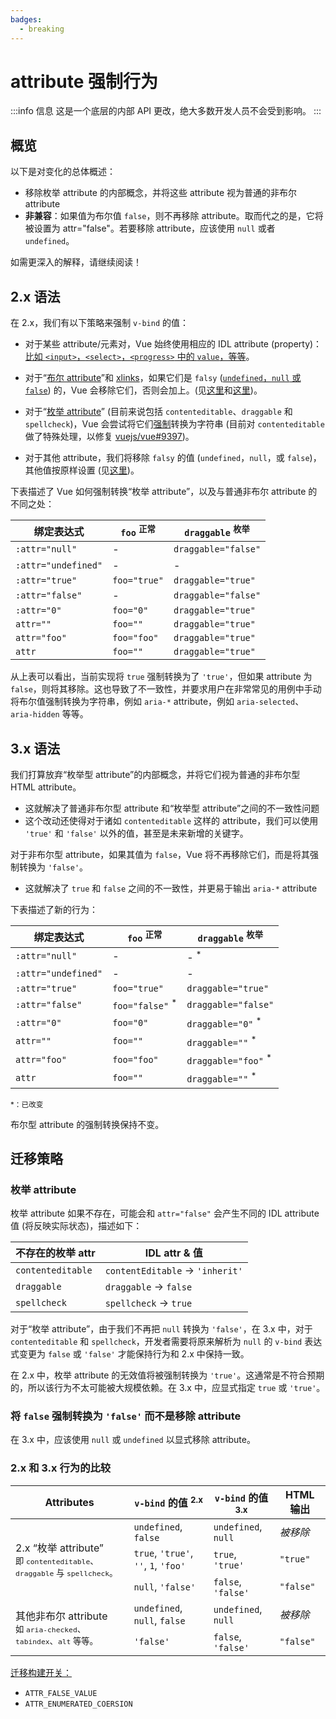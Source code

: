 ```yaml
---
badges:
  - breaking
---
```


# attribute 强制行为 <MigrationBadges :badges="$frontmatter.badges" />

:::info 信息
这是一个底层的内部 API 更改，绝大多数开发人员不会受到影响。
:::

## 概览

以下是对变化的总体概述：

- 移除枚举 attribute 的内部概念，并将这些 attribute 视为普通的非布尔 attribute
- **非兼容**：如果值为布尔值 `false`，则不再移除 attribute。取而代之的是，它将被设置为 attr="false"。若要移除 attribute，应该使用 `null` 或者 `undefined`。

如需更深入的解释，请继续阅读！

## 2.x 语法

在 2.x，我们有以下策略来强制 `v-bind` 的值：

- 对于某些 attribute/元素对，Vue 始终使用相应的 IDL attribute (property)：[比如 `<input>`，`<select>`，`<progress>` 中的 `value`，等等](https://github.com/vuejs/vue/blob/bad3c326a3f8b8e0d3bcf07917dc0adf97c32351/src/platforms/web/util/attrs.js#L11-L18)。

- 对于“[布尔 attribute](https://github.com/vuejs/vue/blob/bad3c326a3f8b8e0d3bcf07917dc0adf97c32351/src/platforms/web/util/attrs.js#L33-L40)”和 [xlinks](https://github.com/vuejs/vue/blob/bad3c326a3f8b8e0d3bcf07917dc0adf97c32351/src/platforms/web/util/attrs.js#L44-L46)，如果它们是 `falsy` ([`undefined`，`null` 或 `false`](https://github.com/vuejs/vue/blob/bad3c326a3f8b8e0d3bcf07917dc0adf97c32351/src/platforms/web/util/attrs.js#L52-L54)) 的，Vue 会移除它们，否则会加上。(见[这里](https://github.com/vuejs/vue/blob/bad3c326a3f8b8e0d3bcf07917dc0adf97c32351/src/platforms/web/runtime/modules/attrs.js#L66-L77)和[这里](https://github.com/vuejs/vue/blob/bad3c326a3f8b8e0d3bcf07917dc0adf97c32351/src/platforms/web/runtime/modules/attrs.js#L81-L85))。

- 对于“[枚举 attribute](https://github.com/vuejs/vue/blob/bad3c326a3f8b8e0d3bcf07917dc0adf97c32351/src/platforms/web/util/attrs.js#L20)” (目前来说包括 `contenteditable`、`draggable` 和 `spellcheck`)，Vue 会尝试将它们[强制](https://github.com/vuejs/vue/blob/bad3c326a3f8b8e0d3bcf07917dc0adf97c32351/src/platforms/web/util/attrs.js#L24-L31)转换为字符串 (目前对 `contenteditable` 做了特殊处理，以修复 [vuejs/vue#9397](https://github.com/vuejs/vue/issues/9397))。

-  对于其他 attribute，我们将移除 `falsy` 的值 (`undefined`，`null`，或 `false`)，其他值按原样设置 (见[这里](https://github.com/vuejs/vue/blob/bad3c326a3f8b8e0d3bcf07917dc0adf97c32351/src/platforms/web/runtime/modules/attrs.js#L92-L113))。

下表描述了 Vue 如何强制转换“枚举 attribute”，以及与普通非布尔 attribute 的不同之处：

| 绑定表达式           | `foo` <sup>正常</sup>   | `draggable` <sup>枚举</sup>       |
| ------------------- | ----------------------- | --------------------------------- |
| `:attr="null"`      | -                       | `draggable="false"`               |
| `:attr="undefined"` | -                       | -                                 |
| `:attr="true"`      | `foo="true"`            | `draggable="true"`                |
| `:attr="false"`     | -                       | `draggable="false"`               |
| `:attr="0"`         | `foo="0"`               | `draggable="true"`                |
| `attr=""`           | `foo=""`                | `draggable="true"`                |
| `attr="foo"`        | `foo="foo"`             | `draggable="true"`                |
| `attr`              | `foo=""`                | `draggable="true"`                |


从上表可以看出，当前实现将 `true` 强制转换为了 `'true'`，但如果 attribute 为 `false`，则将其移除。这也导致了不一致性，并要求用户在非常常见的用例中手动将布尔值强制转换为字符串，例如
 `aria-*` attribute，例如 `aria-selected`、`aria-hidden` 等等。

## 3.x 语法

我们打算放弃“枚举型 attribute”的内部概念，并将它们视为普通的非布尔型 HTML attribute。

- 这就解决了普通非布尔型 attribute 和“枚举型 attribute”之间的不一致性问题
- 这个改动还使得对于诸如 `contenteditable` 这样的 attribute，我们可以使用 `'true'` 和 `'false'` 以外的值，甚至是未来新增的关键字。

对于非布尔型 attribute，如果其值为 `false`，Vue 将不再移除它们，而是将其强制转换为 `'false'`。

- 这就解决了 `true` 和 `false` 之间的不一致性，并更易于输出 `aria-*` attribute

下表描述了新的行为：

| 绑定表达式       | `foo` <sup>正常</sup>    | `draggable` <sup>枚举</sup> |
| ------------------- | -------------------------- | --------------------------------- |
| `:attr="null"`      | -                          | - <sup>*</sup>                    |
| `:attr="undefined"` | -                          | -                                 |
| `:attr="true"`      | `foo="true"`               | `draggable="true"`                |
| `:attr="false"`     | `foo="false"` <sup>*</sup> | `draggable="false"`               |
| `:attr="0"`         | `foo="0"`                  | `draggable="0"` <sup>*</sup>      |
| `attr=""`           | `foo=""`                   | `draggable=""` <sup>*</sup>       |
| `attr="foo"`        | `foo="foo"`                | `draggable="foo"` <sup>*</sup>    |
| `attr`              | `foo=""`                   | `draggable=""` <sup>*</sup>       |

<small>*：已改变</small>

布尔型 attribute 的强制转换保持不变。

## 迁移策略

### 枚举 attribute

枚举 attribute 如果不存在，可能会和 `attr="false"` 会产生不同的 IDL attribute 值 (将反映实际状态)，描述如下：

| 不存在的枚举 attr           | IDL attr & 值                     |
| ---------------------- | ------------------------------------ |
| `contenteditable`      | `contentEditable` &rarr; `'inherit'` |
| `draggable`            | `draggable` &rarr; `false`           |
| `spellcheck`           | `spellcheck` &rarr; `true`           |

对于“枚举 attribute”，由于我们不再把 `null` 转换为 `'false'`，在 3.x 中，对于 `contenteditable` 和 `spellcheck`，开发者需要将原来解析为 `null` 的 `v-bind` 表达式变更为 `false` 或 `'false'` 才能保持行为和 2.x 中保持一致。

在 2.x 中，枚举 attribute 的无效值将被强制转换为 `'true'`。这通常是不符合预期的，所以该行为不太可能被大规模依赖。在 3.x 中，应显式指定 `true` 或 `'true'`。

### 将 `false` 强制转换为 `'false'` 而不是移除 attribute

在 3.x 中，应该使用 `null` 或 `undefined` 以显式移除 attribute。

### 2.x 和 3.x 行为的比较

<table>
  <thead>
    <tr>
      <th>Attributes</th>
      <th><code>v-bind</code> 的值 <sup>2.x</sup></th>
      <th><code>v-bind</code> 的值 <sup>3.x</sup></th>
      <th>HTML 输出</th>
    </tr>
  </thead>
  <tbody>
    <tr>
      <td rowspan="3">2.x “枚举 attribute”<br><small>即 <code>contenteditable</code>、<code>draggable</code> 与 <code>spellcheck</code>。</small></td>
      <td><code>undefined</code>, <code>false</code></td>
      <td><code>undefined</code>, <code>null</code></td>
      <td><i>被移除</i></td>
    </tr>
    <tr>
      <td>
        <code>true</code>, <code>'true'</code>, <code>''</code>, <code>1</code>,
        <code>'foo'</code>
      </td>
      <td><code>true</code>, <code>'true'</code></td>
      <td><code>"true"</code></td>
    </tr>
    <tr>
      <td><code>null</code>, <code>'false'</code></td>
      <td><code>false</code>, <code>'false'</code></td>
      <td><code>"false"</code></td>
    </tr>
    <tr>
      <td rowspan="2">其他非布尔 attribute<br><small>如 <code>aria-checked</code>、<code>tabindex</code>、<code>alt</code> 等等。</small></td>
      <td><code>undefined</code>, <code>null</code>, <code>false</code></td>
      <td><code>undefined</code>, <code>null</code></td>
      <td><i>被移除</i></td>
    </tr>
    <tr>
      <td><code>'false'</code></td>
      <td><code>false</code>, <code>'false'</code></td>
      <td><code>"false"</code></td>
    </tr>
  </tbody>
</table>

[迁移构建开关：](migration-build.html#兼容性配置)

- `ATTR_FALSE_VALUE`
- `ATTR_ENUMERATED_COERSION`

